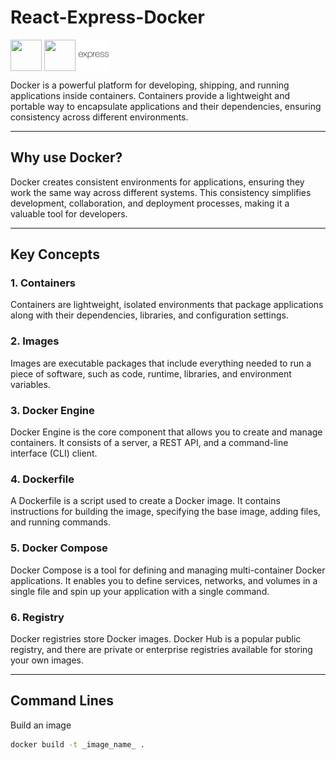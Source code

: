# React-Express-Docker
<div sty;e="display: flex; flex-direction: row; gap: 12px;">
    <img src="https://img.icons8.com/color/50/docker.png" width="50" height="50" style="vertical-align:middle"> 
    <img src="https://img.icons8.com/color/48/react-native.png" width="50" height="50" style="vertical-align:middle">
    <img src="https://github.com/devicons/devicon/blob/master/icons/express/express-original-wordmark.svg" width="50" height="50" style="vertical-align:middle">
</div>

Docker is a powerful platform for developing, shipping, and running applications inside containers. Containers provide a lightweight and portable way to encapsulate applications and their dependencies, ensuring consistency across different environments.

---

## Why use Docker?
Docker creates consistent environments for applications, ensuring they work the same way across different systems. This consistency simplifies development, collaboration, and deployment processes, making it a valuable tool for developers.

---

## Key Concepts

### 1. Containers
Containers are lightweight, isolated environments that package applications along with their dependencies, libraries, and configuration settings.

### 2. Images
Images are executable packages that include everything needed to run a piece of software, such as code, runtime, libraries, and environment variables.

### 3. Docker Engine
Docker Engine is the core component that allows you to create and manage containers. It consists of a server, a REST API, and a command-line interface (CLI) client.

### 4. Dockerfile
A Dockerfile is a script used to create a Docker image. It contains instructions for building the image, specifying the base image, adding files, and running commands.

### 5. Docker Compose
Docker Compose is a tool for defining and managing multi-container Docker applications. It enables you to define services, networks, and volumes in a single file and spin up your application with a single command.

### 6. Registry
Docker registries store Docker images. Docker Hub is a popular public registry, and there are private or enterprise registries available for storing your own images.

---

## Command Lines

Build an image

```bash
docker build -t _image_name_ .
